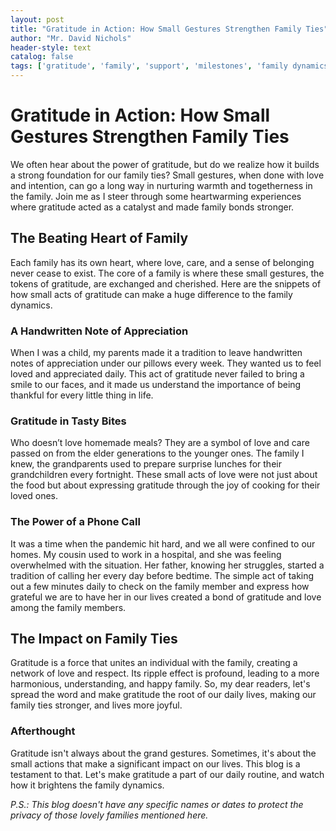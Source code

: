 ```yaml
---
layout: post
title: "Gratitude in Action: How Small Gestures Strengthen Family Ties"
author: "Mr. David Nichols"
header-style: text
catalog: false
tags: ['gratitude', 'family', 'support', 'milestones', 'family dynamics', 'appreciation', 'loved ones', 'strong family ties']
---
```


# Gratitude in Action: How Small Gestures Strengthen Family Ties

We often hear about the power of gratitude, but do we realize how it builds a strong foundation for our family ties? Small gestures, when done with love and intention, can go a long way in nurturing warmth and togetherness in the family. Join me as I steer through some heartwarming experiences where gratitude acted as a catalyst and made family bonds stronger.

## The Beating Heart of Family
Each family has its own heart, where love, care, and a sense of belonging never cease to exist. The core of a family is where these small gestures, the tokens of gratitude, are exchanged and cherished. Here are the snippets of how small acts of gratitude can make a huge difference to the family dynamics.

### A Handwritten Note of Appreciation
When I was a child, my parents made it a tradition to leave handwritten notes of appreciation under our pillows every week. They wanted us to feel loved and appreciated daily. This act of gratitude never failed to bring a smile to our faces, and it made us understand the importance of being thankful for every little thing in life.

### Gratitude in Tasty Bites
Who doesn’t love homemade meals? They are a symbol of love and care passed on from the elder generations to the younger ones. The family I knew, the grandparents used to prepare surprise lunches for their grandchildren every fortnight. These small acts of love were not just about the food but about expressing gratitude through the joy of cooking for their loved ones.

### The Power of a Phone Call
It was a time when the pandemic hit hard, and we all were confined to our homes. My cousin used to work in a hospital, and she was feeling overwhelmed with the situation. Her father, knowing her struggles, started a tradition of calling her every day before bedtime. The simple act of taking out a few minutes daily to check on the family member and express how grateful we are to have her in our lives created a bond of gratitude and love among the family members.

## The Impact on Family Ties
Gratitude is a force that unites an individual with the family, creating a network of love and respect. Its ripple effect is profound, leading to a more harmonious, understanding, and happy family. So, my dear readers, let's spread the word and make gratitude the root of our daily lives, making our family ties stronger, and lives more joyful. 
### Afterthought
Gratitude isn't always about the grand gestures. Sometimes, it's about the small actions that make a significant impact on our lives. This blog is a testament to that. Let's make gratitude a part of our daily routine, and watch how it brightens the family dynamics.

*P.S.: This blog doesn't have any specific names or dates to protect the privacy of those lovely families mentioned here.*
